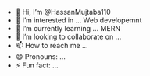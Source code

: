 - 👋 Hi, I’m @HassanMujtaba110
- 👀 I’m interested in ... Web developemnt
- 🌱 I’m currently learning ... MERN
- 💞️ I’m looking to collaborate on ... 
- 📫 How to reach me ... 
- 😄 Pronouns: ...
- ⚡ Fun fact: ...

<!---
HassanMujtaba110/HassanMujtaba110 is a ✨ special ✨ repository because its `README.md` (this file) appears on your GitHub profile.
You can click the Preview link to take a look at your changes.
--->
